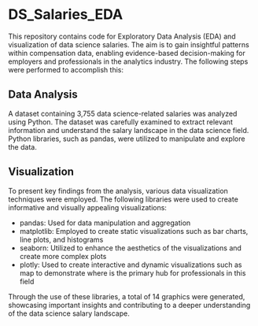 # DS_Salaries_EDA

This repository contains code for Exploratory Data Analysis (EDA) and visualization of data science salaries. The aim is to gain insightful patterns within compensation data, enabling evidence-based decision-making for employers and professionals in the analytics industry. The following steps were performed to accomplish this:

## Data Analysis
A dataset containing 3,755 data science-related salaries was analyzed using Python. The dataset was carefully examined to extract relevant information and understand the salary landscape in the data science field. Python libraries, such as pandas, were utilized to manipulate and explore the data.

## Visualization
To present key findings from the analysis, various data visualization techniques were employed. The following libraries were used to create informative and visually appealing visualizations:
* pandas: Used for data manipulation and aggregation
* matplotlib: Employed to create static visualizations such as bar charts, line plots, and histograms
* seaborn: Utilized to enhance the aesthetics of the visualizations and create more complex plots
* plotly: Used to create interactive and dynamic visualizations such as map to demonstrate where is the primary hub for professionals in this field

Through the use of these libraries, a total of 14 graphics were generated, showcasing important insights and contributing to a deeper understanding of the data science salary landscape.
